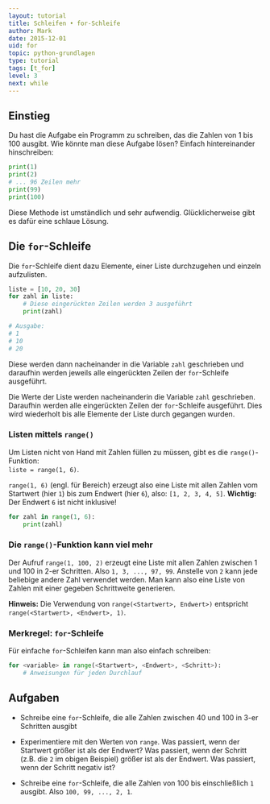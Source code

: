 ```yaml
---
layout: tutorial  
title: Schleifen • for-Schleife
author: Mark
date: 2015-12-01
uid: for
topic: python-grundlagen
type: tutorial
tags: [t_for]
level: 3
next: while
---
```


## Einstieg

Du hast die Aufgabe ein Programm zu schreiben, das die Zahlen von 1 bis
100 ausgibt. Wie könnte man diese Aufgabe lösen? Einfach hintereinander
hinschreiben:

```python
print(1)
print(2)
# ... 96 Zeilen mehr
print(99)
print(100)
```

Diese Methode ist umständlich und sehr aufwendig. Glücklicherweise gibt
es dafür eine schlaue Lösung.

## Die `for`-Schleife

Die `for`-Schleife dient dazu Elemente, einer Liste durchzugehen und einzeln aufzulisten.

```python
liste = [10, 20, 30]
for zahl in liste:
    # Diese eingerückten Zeilen werden 3 ausgeführt
    print(zahl)

# Ausgabe:
# 1
# 10
# 20
```

Diese werden dann nacheinander in die Variable `zahl` geschrieben und daraufhin werden jeweils alle eingerückten Zeilen der `for`-Schleife ausgeführt.  


Die Werte der Liste werden nacheinanderin die Variable `zahl` geschrieben. Daraufhin werden alle eingerückten Zeilen der `for`-Schleife ausgeführt. Dies wird wiederholt bis alle Elemente der Liste durch gegangen wurden.

### Listen mittels `range()`

Um Listen nicht von Hand mit Zahlen füllen zu müssen, gibt es die `range()`-Funktion:  
`liste = range(1, 6)`.

`range(1, 6)` (engl. für Bereich) erzeugt also eine Liste mit allen Zahlen vom Startwert (hier `1`)
bis zum Endwert (hier `6`), also: `[1, 2, 3, 4, 5]`. **Wichtig:** Der Endwert `6` ist nicht inklusive!

```python
for zahl in range(1, 6):
    print(zahl)
```

### Die `range()`-Funktion kann viel mehr

Der Aufruf `range(1, 100, 2)` erzeugt eine Liste mit allen Zahlen zwischen 1 und 100 in 2-er
Schritten. Also `1, 3, ..., 97, 99`. Anstelle von `2` kann jede beliebige andere Zahl verwendet
werden. Man kann also eine Liste von Zahlen mit einer gegeben Schrittweite generieren.

**Hinweis:** Die Verwendung von `range(<Startwert>, Endwert>)` entspricht `range(<Startwert>, <Endwert>, 1)`.

### Merkregel: `for`-Schleife

Für einfache `for`-Schleifen kann man also einfach schreiben:

```python
for <variable> in range(<Startwert>, <Endwert>, <Schritt>):
    # Anweisungen für jeden Durchlauf
```

## Aufgaben

- Schreibe eine `for`-Schleife, die alle Zahlen zwischen 40 und 100 in 3-er Schritten ausgibt

- Experimentiere mit den Werten von `range`. Was passiert, wenn der Startwert größer ist als der Endwert? Was passiert, wenn der Schritt (z.B. die `2` im obigen Beispiel) größer ist als der Endwert. Was passiert, wenn der Schritt negativ ist?

- Schreibe eine `for`-Schleife, die alle Zahlen von 100 bis einschließlich `1` ausgibt. Also `100, 99, ..., 2, 1`.
